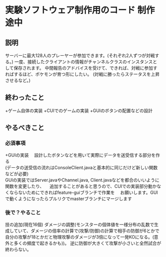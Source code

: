 # 実験ソフトウェア制作用のコード 制作途中
## 説明
サーバーに最大128人のプレーヤーが参加できます。(それぞれ2人ずつが対戦する。)
一度、接続したクライアントの情報がチャンネルクラスのインスタンスとして保存されます。
中間報告のアドバイスを受けて、できれば、対戦に参加すればするほど、ポケモンが育つ形にしたい。
(対戦に勝ったらステータスを上昇させるなど。)

## 終わったこと
+ゲーム自体の実装
+CUIでのゲームの実装
+GUIのボタンの配置などの設計
## やるべきこと
### 必須事項
+GUIの実装　
設計したボタンなどを用いて実際にデータを送受信する部分を作る <br>
(データの送受信の流れはConsoleClient.javaと基本的に同じだけど新しい関数などが必要) <br>
GUIの実装ではServer.javaやChannel.java, Client.javaなどを都合のいいように関数を変更したり、 　追加することがあると思うので、CUIでの実装部分動かなくならないためにできればfeature-guiブランチで作業を 　お願いします。GUIで動くようになったらプルリクでmasterブランチにマージします
### 後で？やること
技の追加(現在16個)
ダメージの調整(モンスターの個体値を一様分布の乱数で生成していて、ダメージの倍率の計算で(攻撃/防御)の計算で相手の防御が6とかで自分の攻撃が18とかだと物理攻撃のダメージが3倍になって一発KOになる。(意外と多くの頻度で起きるかも))。
逆に防御が大きくて攻撃が小さいと全然試合が終わらない。
